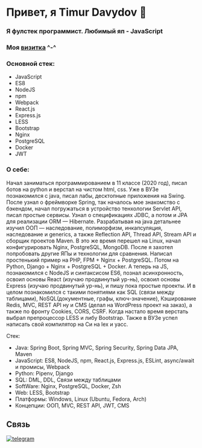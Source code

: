 # Привет, я Timur Davydov 👋

### Я фулстек программист. Любимый яп - JavaScript
### Моя [визитка](https://koichi-hub.github.io/Business_card) ^-^

### Основной стек:
- JavaScript 
- ES8
- NodeJS
- npm
- Webpack
- React.js
- Express.js
- LESS
- Bootstrap
- Nginx
- PostgreSQL
- Docker
- JWT

### О себе:
Начал заниматься программированием в 11 классе (2020 год), писал ботов на python и верстал на чистом html, css. Уже в ВУЗе познакомился с java, писал лабы, десктопные приложения на Swing. После узнал о фреймворке Spring, так началось мое знакомство с бэкендом, начал погружаться в устройство тенхологии Servlet API, писал простые сервисы. Узнал о спецификациях JDBC, а потом и JPA для реализации ORM — Hibernate. Разрабатывая на java детальнее изучил ООП — наследование, полиморфизм, инкапсуляция, наследование и generics, а также Reflection API, Thread API, Stream API и сборщик проектов Maven. В это же время перешел на Linux, начал конфигурировать Nginx, PostgreSQL, MongoDB. После я захотел попробовать другие ЯПы и технологии для сравнения. Написал простенький пример на PHP, FPM + Nginx + PostgreSQL. Потом на Python, Django + Nginx + PostgreSQL + Docker. А теперь на JS, познакомился с NodeJS и синтаксисом ES6, познал асинхронность, освоил основы React (изучаю продвинутый ур-нь), освоил основы Express (изучаю продвинутый ур-нь), и пишу пока простые проекты. И в целом познакомился с такими понятиями как SQL (связи между таблицами), NoSQL(документные, графы, ключ-значение), Кэширование Redis, MVC, REST API ну и CMS (делал на WordPress проект на заказ), а также по фронту Cookies, CORS, CSRF. Когда настало время верстать выбрал препроцессор LESS и либу Bootstrap. Также в ВУЗе успел написать свой компилятор на Си на lex и yacc. 

Стек:
- Java: Spring Boot, Spring MVC, Spring Security, Spring Data JPA, Maven
- JavaScript: ES8, NodeJS, npm, React.js, Express.js, ESLint, async/await и промисы, Webpack
- Python: Pipenv, Django
- SQL: DML, DDL, Связи между таблицами
- SoftWare: Nginx, PostgreSQL, Docker, Zsh
- Web: LESS, Bootstrap
- Платформы: Windows, Linux (Ubuntu, Fedora, Arch)
- Концепции: ООП, MVC, REST API, JWT, CMS

## Связь
[![telegram](https://img.shields.io/badge/-telegram-2c3e50?style=for-the-badge&logo=telegram&logoColor=ecf0f1)](https://t.me/Koichi_hub)
